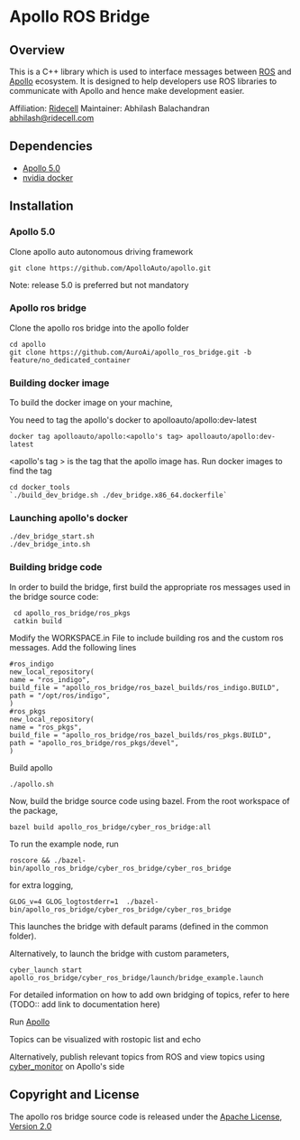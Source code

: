 # Apollo ROS Bridge


## Overview

This is a C++ library which is used to interface messages between [ROS](http://http://www.ros.org/ "ROS")  and [Apollo](https://github.com/ApolloAuto/apollo "Apollo") ecosystem. It is designed to help developers use ROS libraries to communicate with Apollo and hence make development easier. 

Affiliation:  [Ridecell](http://auro.ai/ "Ridecell")
Maintainer: Abhilash Balachandran abhilash@ridecell.com

## Dependencies

- [Apollo 5.0 ]([https://github.com/ApolloAuto/apollo](https://github.com/ApolloAuto/apollo) "Apollo 5.0 ")
- [nvidia docker ](https://github.com/NVIDIA/nvidia-docker "nvidia docker ")

## Installation

### Apollo 5.0
Clone apollo auto autonomous driving framework 
```
git clone https://github.com/ApolloAuto/apollo.git
```
Note: release 5.0 is preferred but not mandatory

### Apollo ros bridge
Clone the apollo ros bridge into the apollo folder
```
cd apollo
git clone https://github.com/AuroAi/apollo_ros_bridge.git -b feature/no_dedicated_container
```

### Building docker image

To build the docker image on your machine, 

You need to tag the apollo's docker to apolloauto/apollo:dev-latest

```
docker tag apolloauto/apollo:<apollo's tag> apolloauto/apollo:dev-latest
```
<apollo's tag > is the tag that the apollo image has. Run docker images to find the tag

    cd docker_tools
    `./build_dev_bridge.sh ./dev_bridge.x86_64.dockerfile`

### Launching apollo's docker

```
./dev_bridge_start.sh
./dev_bridge_into.sh
```

### Building bridge code

In order to build the bridge, first build the appropriate ros messages used in the bridge source code:

     cd apollo_ros_bridge/ros_pkgs
     catkin build
        
Modify the WORKSPACE.in File to include building ros and the custom ros messages. Add the following lines

    #ros_indigo
    new_local_repository(
    name = "ros_indigo",
    build_file = "apollo_ros_bridge/ros_bazel_builds/ros_indigo.BUILD",
    path = "/opt/ros/indigo",
    )
	#ros_pkgs
	new_local_repository(
    name = "ros_pkgs",
    build_file = "apollo_ros_bridge/ros_bazel_builds/ros_pkgs.BUILD",
    path = "apollo_ros_bridge/ros_pkgs/devel",
    )

Build apollo
```
./apollo.sh
```

Now, build the bridge source code using bazel. From the root workspace of the package,
       
    bazel build apollo_ros_bridge/cyber_ros_bridge:all


To run the example node, run

    roscore && ./bazel-bin/apollo_ros_bridge/cyber_ros_bridge/cyber_ros_bridge

for extra logging,

    GLOG_v=4 GLOG_logtostderr=1  ./bazel-bin/apollo_ros_bridge/cyber_ros_bridge/cyber_ros_bridge

This launches the bridge with default params (defined in the common folder).

Alternatively, to launch the bridge with custom parameters,

    cyber_launch start apollo_ros_bridge/cyber_ros_bridge/launch/bridge_example.launch

For detailed information on how to add own bridging of topics, refer to here (TODO:: add link to documentation here)

Run [Apollo ](https://github.com/ApolloAuto/apollo/blob/master/docs/quickstart/apollo_3_5_quick_start.md "Apollo ")

Topics can be visualized with rostopic list and echo

Alternatively, publish relevant topics from ROS and view topics using [cyber_monitor](https://github.com/ApolloAuto/apollo/blob/master/docs/cyber/CyberRT_Developer_Tools.md "cyber_monitor") on Apollo's side

## Copyright and License

The apollo ros bridge source code is released under the [Apache License, Version 2.0](https://www.apache.org/licenses/LICENSE-2.0 "Apache License, Version 2.0")


